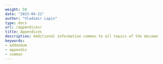 ```yaml
---
weight: 50
date: "2023-04-21"
author: "Vladimir Lapin"
type: docs
url: /appendices/
title: Appendices
description: Additional information common to all topics of the documentation.
keywords:
- addendum
- appendix
- common
---
```

